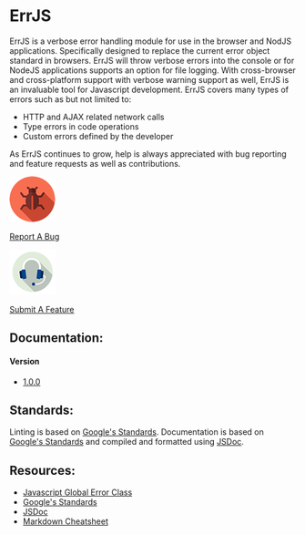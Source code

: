 # ErrJS

ErrJS is a verbose error handling module for use in the browser and NodJS applications. Specifically designed to replace the current error object standard in browsers. ErrJS will throw verbose errors into the console or for NodeJS applications supports an option for file logging. With cross-browser and cross-platform support with verbose warning support as well, ErrJS is an invaluable tool for Javascript development. ErrJS covers many types of errors such as but not limited to:

- HTTP and AJAX related network calls
- Type errors in code operations
- Custom errors defined by the developer

As ErrJS continues to grow, help is always appreciated with bug reporting and feature requests as well as contributions.

[![alt text](https://github.com/Kavinci/errjs/blob/master/assets/bug-report-icon80x80.png "Report A Bug")](https://github.com/Kavinci/errjs/issues/new?assignees=Kavinci&labels=bug&template=bug_report.md&title=)

[Report A Bug](https://github.com/Kavinci/errjs/issues/new?assignees=Kavinci&labels=bug&template=bug_report.md&title=)

[![alt text](https://github.com/Kavinci/errjs/blob/master/assets/feature-icon-1P-1-80x80.png "Submit A Feature")](https://github.com/Kavinci/errjs/issues/new?assignees=Kavinci&labels=enhancement&template=feature_request.md&title=)

[Submit A Feature](https://github.com/Kavinci/errjs/issues/new?assignees=Kavinci&labels=enhancement&template=feature_request.md&title=)

## Documentation:

#### Version

- [1.0.0](https://kavinci.github.io/errjs/errjs/1.0.0/)

## Standards:

Linting is based on [Google's Standards](https://google.github.io/styleguide/jsguide.html). Documentation is based on [Google's Standards](https://google.github.io/styleguide/jsguide.html) and compiled and formatted using [JSDoc](http://usejsdoc.org/index.html).

## Resources:

- [Javascript Global Error Class](https://developer.mozilla.org/en-US/docs/Web/JavaScript/Reference/Global_Objects/Error)
- [Google's Standards](https://google.github.io/styleguide/jsguide.html)
- [JSDoc](http://usejsdoc.org/index.html)
- [Markdown Cheatsheet](https://github.com/adam-p/markdown-here/wiki/Markdown-Cheatsheet)
